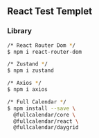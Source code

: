 ## React Test Templet

### Library
```bash
/* React Router Dom */
$ npm i react-router-dom

/* Zustand */
$ npm i zustand

/* Axios */
$ npm i axios

/* Full Calendar */
$ npm install --save \
  @fullcalendar/core \
  @fullcalendar/react \
  @fullcalendar/daygrid
  
```
